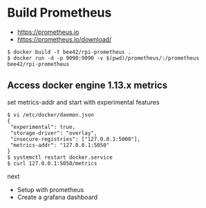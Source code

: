 # Build Prometheus

* https://prometheus.io
* https://prometheus.io/download/

```
$ docker build -t bee42/rpi-prometheus .
$ docker run -d -p 9090:9090 -v $(pwd)/prometheus/:/prometheus bee42/rpi-prometheus
```

## Access docker engine 1.13.x metrics

set metrics-addr and start with experimental features

```
$ vi /etc/docker/daemon.json
{
 "experimental": true,
 "storage-driver": "overlay",
 "insecure-registries": ["127.0.0.1:5000"],
 "metrics-addr": "127.0.0.1:5050"
}
$ systemctl restart docker.service
$ curl 127.0.0.1:5050/metrics
```

next

* Setup with prometheus
* Create a grafana dashboard
